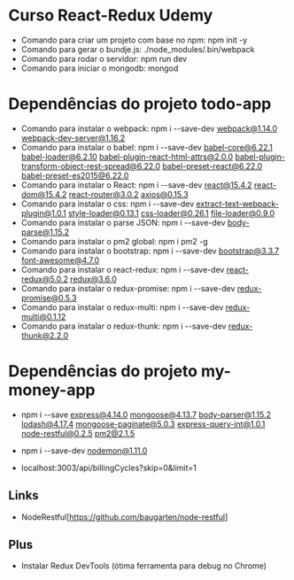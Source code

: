 # Curso React-Redux Udemy

* Comando para criar um projeto com base no npm: npm init -y
* Comando para gerar o bundje.js: ./node_modules/.bin/webpack
* Comando para rodar o servidor: npm run dev
* Comando para iniciar o mongodb: mongod

# Dependências do projeto todo-app
* Comando para instalar o webpack: npm i --save-dev webpack@1.14.0 webpack-dev-server@1.16.2
* Comando para instalar o babel: npm i --save-dev babel-core@6.22.1 babel-loader@6.2.10 babel-plugin-react-html-attrs@2.0.0 babel-plugin-transform-object-rest-spread@6.22.0 babel-preset-react@6.22.0 babel-preset-es2015@6.22.0 
* Comando para instalar o React: npm i --save-dev react@15.4.2 react-dom@15.4.2 react-router@3.0.2 axios@0.15.3
* Comando para instalar o css: npm i --save-dev extract-text-webpack-plugin@1.0.1 style-loader@0.13.1 css-loader@0.26.1 file-loader@0.9.0
* Comando para instalar o parse JSON: npm i --save-dev body-parse@1.15.2
* Comando para instalar o pm2 global: npm i pm2 -g
* Comando para instalar o bootstrap: npm i --save-dev bootstrap@3.3.7 font-awesome@4.7.0
* Comando para instalar o react-redux: npm i --save-dev react-redux@5.0.2 redux@3.6.0
* Comando para instalar o redux-promise: npm i --save-dev redux-promise@0.5.3
* Comando para instalar o redux-multi: npm i --save-dev redux-multi@0.1.12
* Comando para instalar o redux-thunk: npm i --save-dev redux-thunk@2.2.0

# Dependências do projeto my-money-app
* npm i --save express@4.14.0 mongoose@4.13.7 body-parser@1.15.2 lodash@4.17.4 mongoose-paginate@5.0.3 express-query-int@1.0.1 node-restful@0.2.5 pm2@2.1.5
* npm i --save-dev nodemon@1.11.0

* localhost:3003/api/billingCycles?skip=0&limit=1

## Links
* NodeRestful[https://github.com/baugarten/node-restful]

## Plus
* Instalar Redux DevTools (ótima ferramenta para debug no Chrome)